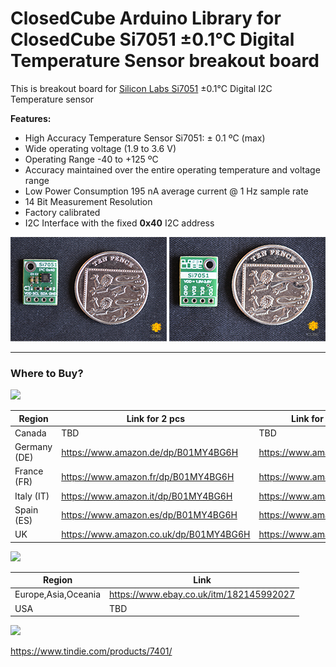 ClosedCube Arduino Library for
ClosedCube Si7051 ±0.1°C Digital Temperature Sensor breakout board 
=================================================================

This is breakout board for [Silicon Labs Si7051](http://www.silabs.com/products/sensors/temperature-sensors/Pages/si705x-temperature-sensors.aspx) ±0.1°C Digital I2C Temperature sensor 

**Features:**

  - High Accuracy Temperature Sensor Si7051: ± 0.1 ºC (max)
  - Wide operating voltage (1.9 to 3.6 V)
  - Operating Range -40 to +125 ºC
  - Accuracy maintained over the entire operating temperature and voltage range
  - Low Power Consumption 195 nA average current @ 1 Hz sample rate
  - 14 Bit Measurement Resolution
  - Factory calibrated
  - I2C Interface with the fixed **0x40** I2C address


[![](https://github.com/closedcube/ClosedCube_Si7051_Arduino/blob/master/images/B001_SI7051_Pic1.jpg)](https://www.tindie.com/stores/closedcube/)
[![](https://github.com/closedcube/ClosedCube_Si7051_Arduino/blob/master/images/B001_SI7051_Pic2.jpg)](https://www.tindie.com/stores/closedcube/)

----------

### Where to Buy?

[![](http://images.closedcube.uk/logo/github/amazon.png)](https://www.amazon.co.uk/dp/B01MY4BG6H)

| Region  | Link for 2 pcs | Link for 2 pcs (Right-Angle) |
| ------------- | ------------- |------------- |
| Canada | TBD |TBD |
| Germany (DE) | https://www.amazon.de/dp/B01MY4BG6H |  https://www.amazon.de/dp/B072KL58H1 |
| France (FR) | https://www.amazon.fr/dp/B01MY4BG6H | https://www.amazon.fr/dp/B072KL58H1 |
| Italy (IT) | https://www.amazon.it/dp/B01MY4BG6H | https://www.amazon.it/dp/B072KL58H1 |
| Spain (ES) | https://www.amazon.es/dp/B01MY4BG6H | https://www.amazon.es/dp/B072KL58H1 |
| UK | https://www.amazon.co.uk/dp/B01MY4BG6H | https://www.amazon.co.uk/dp/B072KL58H1 |

[![](http://images.closedcube.uk/logo/github/ebay.gif)](http://www.ebay.co.uk/itm/182877251201)

| Region  | Link |
| ------------- | ------------- |
| Europe,Asia,Oceania | https://www.ebay.co.uk/itm/182145992027  |
| USA  | TBD |


[![](http://images.closedcube.uk/logo/github/tindie.png)](https://www.tindie.com/stores/closedcube/)

https://www.tindie.com/products/7401/

